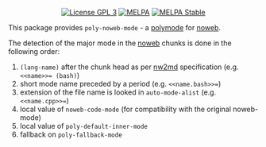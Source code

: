<p align="center">
  <!-- <a href="https://travis-ci.org/polymode/poly-noweb"><img src="https://travis-ci.org/polymode/poly-noweb.svg?branch=master" alt="Travis Build"/></a> -->
  <a href="http://www.gnu.org/licenses/gpl-3.0.txt"><img src="https://img.shields.io/badge/license-GPL_3-green.svg" alt="License GPL 3" /></a>
  <a href="https://melpa.org/#/poly-noweb"><img alt="MELPA" src="https://melpa.org/packages/poly-noweb-badge.svg"/></a>
  <a href="https://stable.melpa.org/#/poly-noweb"><img alt="MELPA Stable" src="https://stable.melpa.org/packages/poly-noweb-badge.svg"/></a>
</p>


This package provides `poly-noweb-mode` - a [polymode] for [noweb].

The detection of the major mode in the [noweb] chunks is done in the following order:

  1. `(lang-name)` after the chunk head as per [nw2md] specification (e.g. `<<name>>= (bash)`)
  2. short mode name preceded by a period (e.g. `<<name.bash>>=`)
  3. extension of the file name is looked in `auto-mode-alist` (e.g. `<<name.cpp>>=`)
  4. local value of `noweb-code-mode` (for compatibility with the original noweb-mode)
  5. local value of `poly-default-inner-mode`
  6. fallback on `poly-fallback-mode`

[polymode]: https://polymode.github.io/
[nw2md]: http://www.wiwi.uni-bielefeld.de/lehrbereiche/statoekoinf/comet/mtessmer/Beitraege/nw2md
[noweb]: https://en.wikipedia.org/wiki/Noweb
